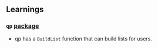 ## Learnings

### `qp` [package](https://pkg.go.dev/github.com/ipld/go-ipld-prime/fluent/qp#example-package)
- qp has a `BuildList` function that can build lists for users.